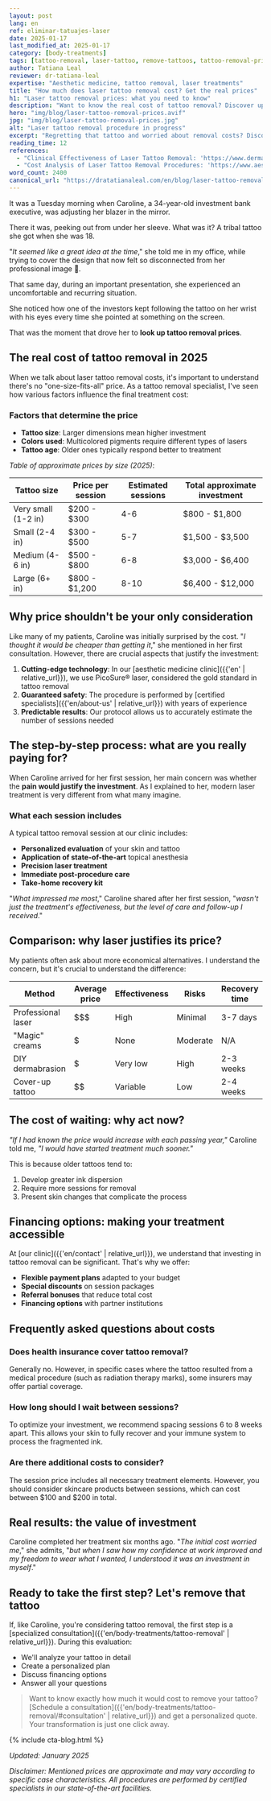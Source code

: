 ```yaml
---
layout: post
lang: en
ref: eliminar-tatuajes-laser
date: 2025-01-17
last_modified_at: 2025-01-17
category: [body-treatments]
tags: [tattoo-removal, laser-tattoo, remove-tattoos, tattoo-removal-price, laser-treatment]
author: Tatiana Leal
reviewer: dr-tatiana-leal
expertise: "Aesthetic medicine, tattoo removal, laser treatments"
title: "How much does laser tattoo removal cost? Get the real prices"
h1: "Laser tattoo removal prices: what you need to know"
description: "Want to know the real cost of tattoo removal? Discover updated prices, influencing factors, and how to choose the best laser treatment for you."
hero: "img/blog/laser-tattoo-removal-prices.avif"
jpg: "img/blog/laser-tattoo-removal-prices.jpg"
alt: "Laser tattoo removal procedure in progress"
excerpt: "Regretting that tattoo and worried about removal costs? Discover real prices, influencing factors, and how to choose the best treatment for your case."
reading_time: 12
references:
  - "Clinical Effectiveness of Laser Tattoo Removal: 'https://www.dermatologyjournal.org/example'"
  - "Cost Analysis of Laser Tattoo Removal Procedures: 'https://www.aestheticmedicine.org/example'"
word_count: 2400
canonical_url: "https://dratatianaleal.com/en/blog/laser-tattoo-removal-prices/"
---
```


It was a Tuesday morning when Caroline, a 34-year-old investment bank executive, was adjusting her blazer in the mirror.

There it was, peeking out from under her sleeve. What was it? A tribal tattoo she got when she was 18.

"*It seemed like a great idea at the time*," she told me in my office, while trying to cover the design that now felt so disconnected from her professional image 🤭.

That same day, during an important presentation, she experienced an uncomfortable and recurring situation.

She noticed how one of the investors kept following the tattoo on her wrist with his eyes every time she pointed at something on the screen.

That was the moment that drove her to **look up tattoo removal prices**.

## The real cost of tattoo removal in 2025

When we talk about laser tattoo removal costs, it's important to understand there's no "one-size-fits-all" price. As a tattoo removal specialist, I've seen how various factors influence the final treatment cost:

### Factors that determine the price

- **Tattoo size**: Larger dimensions mean higher investment
- **Colors used**: Multicolored pigments require different types of lasers
- **Tattoo age**: Older ones typically respond better to treatment

*Table of approximate prices by size (2025)*:

| Tattoo size | Price per session | Estimated sessions | Total approximate investment |
|-------------------|-------------------|-------------------|--------------------------|
| Very small (1-2 in) | $200 - $300 | 4-6 | $800 - $1,800 |
| Small (2-4 in) | $300 - $500 | 5-7 | $1,500 - $3,500 |
| Medium (4-6 in) | $500 - $800 | 6-8 | $3,000 - $6,400 |
| Large (6+ in) | $800 - $1,200 | 8-10 | $6,400 - $12,000 |

## Why price shouldn't be your only consideration

Like many of my patients, Caroline was initially surprised by the cost. "*I thought it would be cheaper than getting it*," she mentioned in her first consultation. However, there are crucial aspects that justify the investment:

1. **Cutting-edge technology**: In our [aesthetic medicine clinic]({{'en' | relative_url}}), we use PicoSure® laser, considered the gold standard in tattoo removal
2. **Guaranteed safety**: The procedure is performed by [certified specialists]({{'en/about-us' | relative_url}}) with years of experience
3. **Predictable results**: Our protocol allows us to accurately estimate the number of sessions needed

## The step-by-step process: what are you really paying for?

When Caroline arrived for her first session, her main concern was whether the **pain would justify the investment**. As I explained to her, modern laser treatment is very different from what many imagine.

### What each session includes
 
A typical tattoo removal session at our clinic includes:

- **Personalized evaluation** of your skin and tattoo
- **Application of state-of-the-art** topical anesthesia
- **Precision laser treatment**
- **Immediate post-procedure care**
- **Take-home recovery kit**

"*What impressed me most*," Caroline shared after her first session, "*wasn't just the treatment's effectiveness, but the level of care and follow-up I received*."

## Comparison: why laser justifies its price?

My patients often ask about more economical alternatives. I understand the concern, but it's crucial to understand the difference:

| Method | Average price | Effectiveness | Risks | Recovery time |
|--------|----------------|-------------|---------|----------------------|
| Professional laser | $$$ | High | Minimal | 3-7 days |
| "Magic" creams | $ | None | Moderate | N/A |
| DIY dermabrasion | $ | Very low | High | 2-3 weeks |
| Cover-up tattoo | $$ | Variable | Low | 2-4 weeks |

## The cost of waiting: why act now?

*"If I had known the price would increase with each passing year,"* Caroline told me, *"I would have started treatment much sooner."*

This is because older tattoos tend to:

1. Develop greater ink dispersion
2. Require more sessions for removal
3. Present skin changes that complicate the process

## Financing options: making your treatment accessible

At [our clinic]({{'en/contact' | relative_url}}), we understand that investing in tattoo removal can be significant. That's why we offer:

- **Flexible payment plans** adapted to your budget
- **Special discounts** on session packages
- **Referral bonuses** that reduce total cost
- **Financing options** with partner institutions

## Frequently asked questions about costs

### Does health insurance cover tattoo removal?

Generally no. However, in specific cases where the tattoo resulted from a medical procedure (such as radiation therapy marks), some insurers may offer partial coverage.

### How long should I wait between sessions?

To optimize your investment, we recommend spacing sessions 6 to 8 weeks apart. This allows your skin to fully recover and your immune system to process the fragmented ink.

### Are there additional costs to consider?

The session price includes all necessary treatment elements. However, you should consider skincare products between sessions, which can cost between $100 and $200 in total.

## Real results: the value of investment

Caroline completed her treatment six months ago. "*The initial cost worried me*," she admits, "*but when I saw how my confidence at work improved and my freedom to wear what I wanted, I understood it was an investment in myself*."

## Ready to take the first step? Let's remove that tattoo

If, like Caroline, you're considering tattoo removal, the first step is a [specialized consultation]({{'en/body-treatments/tattoo-removal' | relative_url}}). During this evaluation:

- We'll analyze your tattoo in detail
- Create a personalized plan
- Discuss financing options
- Answer all your questions

> Want to know exactly how much it would cost to remove your tattoo? [Schedule a consultation]({{'en/body-treatments/tattoo-removal/#consultation' | relative_url}}) and get a personalized quote. Your transformation is just one click away.

{% include cta-blog.html %}

*Updated: January 2025*

*Disclaimer: Mentioned prices are approximate and may vary according to specific case characteristics. All procedures are performed by certified specialists in our state-of-the-art facilities.*